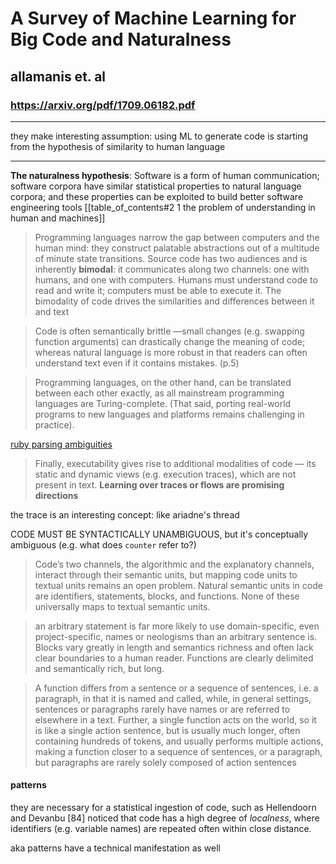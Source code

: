 # A Survey of Machine Learning for Big Code and Naturalness

## allamanis et. al

### https://arxiv.org/pdf/1709.06182.pdf

---

they make interesting assumption: using ML to generate code is starting from the hypothesis of similarity to human language

---

**The naturalness hypothesis**: Software is a form of human communication; software corpora have similar statistical properties to natural language corpora; and these properties can be exploited to build better software engineering tools [[table_of_contents#2 1 the problem of understanding in human and machines]]

> Programming languages narrow the gap between computers and the human mind: they construct palatable abstractions out of a multitude of minute state transitions. Source code has two audiences and is inherently **bimodal**: it communicates along two channels: one with humans, and one with computers. Humans must understand code to read and write it; computers must be able to execute it. The bimodality of code drives the similarities and differences between it and text

> Code is often semantically brittle —small changes (e.g. swapping function arguments) can drastically change the meaning of code; whereas natural language is more robust in that readers can often understand text even if it contains mistakes. (p.5)

> Programming languages, on the other hand, can be translated between each other exactly, as all mainstream programming languages are Turing-complete. (That said, porting real-world programs to new languages and platforms remains challenging in practice).

[ruby parsing ambiguities](https://po-ru.com/2008/01/28/ruby-parsing-ambiguities)

> Finally, executability gives rise to additional modalities of code — its static and dynamic views (e.g. execution traces), which are not present in text. **Learning over traces or flows are promising directions**

the trace is an interesting concept: like ariadne's thread

CODE MUST BE SYNTACTICALLY UNAMBIGUOUS, but it's conceptually ambiguous (e.g. what does `counter` refer to?)

> Code’s two channels, the algorithmic and the explanatory channels, interact through their semantic units, but mapping code units to textual units remains an open problem. Natural semantic units in code are identifiers, statements, blocks, and functions. None of these universally maps to textual semantic units.

> an arbitrary statement is far more likely to use domain-specific, even project-specific, names or neologisms than an arbitrary sentence is. Blocks vary greatly in length and semantics richness and often lack clear boundaries to a human reader. Functions are clearly delimited and semantically rich, but long.

> A function differs from a sentence or a sequence of sentences, i.e. a paragraph, in that it is named and called, while, in general settings, sentences or paragraphs rarely have names or are referred to elsewhere in a text. Further, a single function acts on the world, so it is like a single action sentence, but is usually much longer, often containing hundreds of tokens, and usually performs multiple actions, making a function closer to a sequence of sentences, or a paragraph, but paragraphs are rarely solely composed of action sentences

#### patterns

they are necessary for a statistical ingestion of code, such as Hellendoorn and Devanbu [84] noticed that code has a high degree of *localness*, where identifiers (e.g. variable names) are repeated often within close distance.

aka patterns have a technical manifestation as well